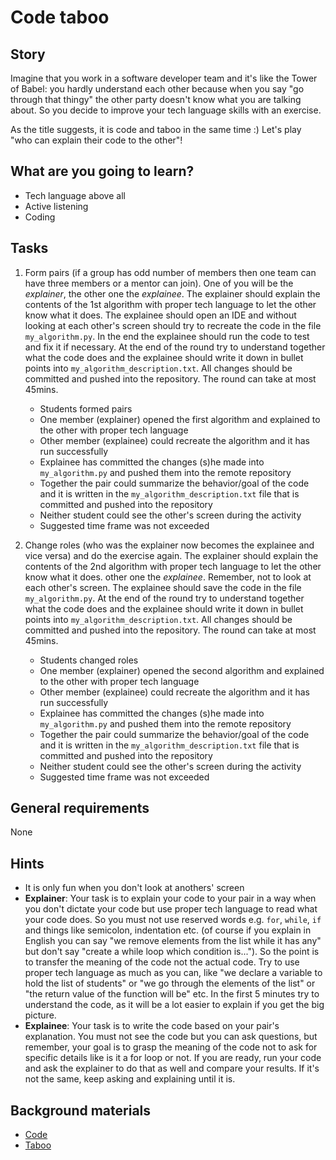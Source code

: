 # Code taboo

## Story

Imagine that you work in a software developer team and it's like the Tower of
Babel: you hardly understand each other because when you say "go through that
thingy" the other party doesn't know what you are talking about. So you decide
to improve your tech language skills with an exercise.

As the title suggests, it is code and taboo in the same time :) Let's play "who
can explain their code to the other"!

## What are you going to learn?

- Tech language above all
- Active listening
- Coding

## Tasks

1. Form pairs (if a group has odd number of members then one team can have three members or a mentor can join). One of you will be the *explainer*, the other one the *explainee*. The explainer should explain the contents of the 1st algorithm with proper tech language to let the other know what it does. The explainee should open an IDE and without looking at each other's screen should try to recreate the code in the file `my_algorithm.py`. In the end the explainee should run the code to test and fix it if necessary. At the end of the round try to understand together what the code does and the explainee should write it down in bullet points into `my_algorithm_description.txt`. All changes should be committed and pushed into the repository. The round can take at most 45mins.
    - Students formed pairs
    - One member (explainer) opened the first algorithm and explained to the other with proper tech language
    - Other member (explainee) could recreate the algorithm and it has run successfully
    - Explainee has committed the changes (s)he made into `my_algorithm.py` and pushed them into the remote repository
    - Together the pair could summarize the behavior/goal of the code and it is written in the `my_algorithm_description.txt` file that is committed and pushed into the repository
    - Neither student could see the other's screen during the activity
    - Suggested time frame was not exceeded

2. Change roles (who was the explainer now becomes the explainee and vice versa) and do the exercise again. The explainer should explain the contents of the 2nd algorithm with proper tech language to let the other know what it does. other one the *explainee*. Remember, not to look at each other's screen. The explainee should save the code in the file `my_algorithm.py`. At the end of the round try to understand together what the code does and the explainee should write it down in bullet points into `my_algorithm_description.txt`. All changes should be committed and pushed into the repository. The round can take at most 45mins.
    - Students changed roles
    - One member (explainer) opened the second algorithm and explained to the other with proper tech language
    - Other member (explainee) could recreate the algorithm and it has run successfully
    - Explainee has committed the changes (s)he made into `my_algorithm.py` and pushed them into the remote repository
    - Together the pair could summarize the behavior/goal of the code and it is written in the `my_algorithm_description.txt` file that is committed and pushed into the repository
    - Neither student could see the other's screen during the activity
    - Suggested time frame was not exceeded

## General requirements

None

## Hints

- It is only fun when you don't look at anothers' screen
- **Explainer**: Your task is to explain your code to your pair in a way when
  you don't dictate your code but use proper tech language to read what your
  code does. So you must not use reserved words e.g. `for`, `while`, `if` and
  things like semicolon, indentation etc. (of course if you explain in English
  you can say "we remove elements from the list while it has any" but don't say
  "create a while loop which condition is..."). So the point is to transfer the
  meaning of the code not the actual code. Try to use proper tech language as
  much as you can, like "we declare a variable to hold the list of students" or
  "we go through the elements of the list" or "the return value of the function
  will be" etc. In the first 5 minutes try to understand the code, as it will be
  a lot easier to explain if you get the big picture.
- **Explainee**: Your task is to write the code based on your pair's
  explanation. You must not see the code but you can ask questions, but
  remember, your goal is to grasp the meaning of the code not to ask for
  specific details like is it a for loop or not. If you are ready, run your code
  and ask the explainer to do that as well and compare your results. If it's not
  the same, keep asking and explaining until it is.

## Background materials

- <i class="far fa-exclamation"></i> [Code](https://en.wikipedia.org/wiki/Computer_programming)
- <i class="far fa-exclamation"></i> [Taboo](<https://en.wikipedia.org/wiki/Taboo_(game)>)
